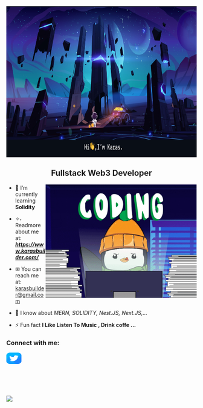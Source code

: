 
<picture>
<img align="center" src="assets/banner.png" alt="Banner Karas" height="400px" width="100%" />
</picture>

<h2 align="center">Fullstack Web3 Developer</h3>
<picture>
    <img  align="right" width='400px' alt="Coding Karas" src="assets/gif/giphy.gif" alt="Linked link of Karas"/>
</picture>

<p align='left'>

- 🌱 I’m currently learning **Solidity**

- ✧˖ Readmore about me at: ***https://www.karasbuilder.com/***
- ✉ You can reach me at: karasbuilder@gmail.com
- 💬 I know about _MERN, SOLIDITY, Nest.JS, Next.JS,..._
- ⚡ Fun fact **I Like Listen To Music , Drink coffe ...**
</p>

<h3 align="left">Connect with me:</h3>
<p align="left">
<a href="https://twitter.com/karas_builder"  target=”_blank” rel=”noreferrer”>
  <picture>
    <img align="center" src="assets/social/twitter.svg" alt="Twitter link of Karas" height="30" width="40" />
  </picture>
</a>
</p>
<br />
<br />
<br />
<br />
<img align="center" src="https://github-readme-stats.vercel.app/api?username=karasbuilder&show_icons=true&theme=transparent" />


